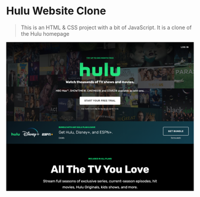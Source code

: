 # Hulu Website Clone

> This is an HTML & CSS project with a bit of JavaScript. It is a clone of the Hulu homepage

![Hulu Clone](/img/screen.png 'Hulu Clone')
